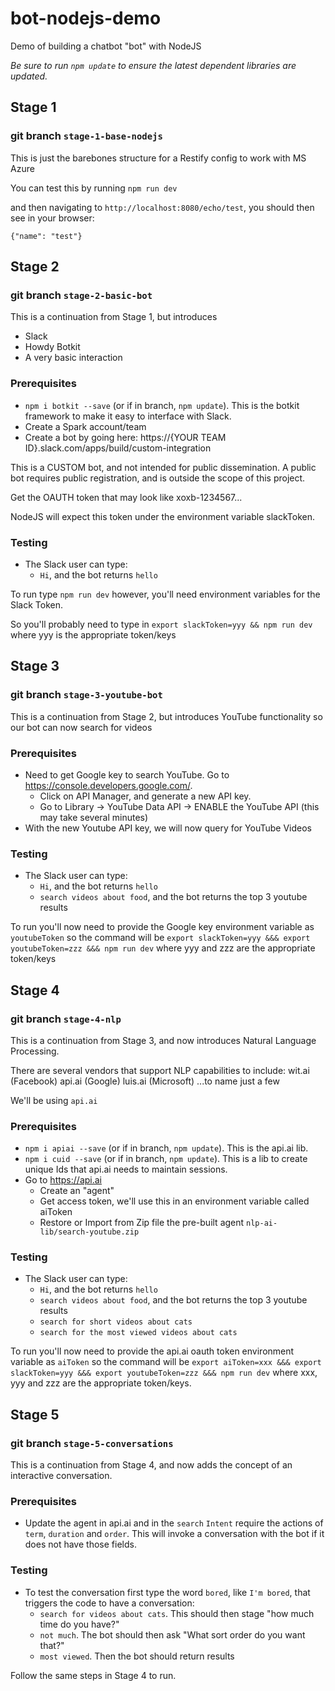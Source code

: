 # bot-nodejs-demo
Demo of building a chatbot "bot" with NodeJS

*Be sure to run `npm update` to ensure the latest dependent libraries are updated.*

## Stage 1
### git branch `stage-1-base-nodejs`
This is just the barebones structure for a Restify config to work with MS Azure

You can test this by running
`npm run dev`

and then navigating to `http://localhost:8080/echo/test`, you should then see in your browser:
```
{"name": "test"}
```

## Stage 2
### git branch `stage-2-basic-bot`

This is a continuation from Stage 1, but introduces
- Slack
- Howdy Botkit
- A very basic interaction

### Prerequisites
- `npm i botkit --save` (or if in branch, `npm update`).  This is the botkit framework to make it easy to interface with Slack.
- Create a Spark account/team
- Create a bot by going here:
https://{YOUR TEAM ID}.slack.com/apps/build/custom-integration

This is a CUSTOM bot, and not intended for public dissemination.  A public bot requires public registration, and is outside the scope of this project.

Get the OAUTH token that may look like xoxb-1234567...

NodeJS will expect this token under the environment variable slackToken.

### Testing
- The Slack user can type:
  - `Hi`, and the bot returns `hello`

To run type `npm run dev` however, you'll need environment variables for the Slack Token.

So you'll probably need to type in `export slackToken=yyy && npm run dev` where yyy is the appropriate token/keys

## Stage 3
### git branch `stage-3-youtube-bot`

This is a continuation from Stage 2, but introduces YouTube functionality so our bot can now search for videos

### Prerequisites
- Need to get Google key to search YouTube.  Go to https://console.developers.google.com/.
  - Click on API Manager, and generate a new API key.
  - Go to Library -> YouTube Data API -> ENABLE the YouTube API (this may take several minutes)
- With the new Youtube API key, we will now query for YouTube Videos

### Testing
- The Slack user can type:
  - `Hi`, and the bot returns `hello`
  - `search videos about food`, and the bot returns the top 3 youtube results

To run you'll now need to provide the Google key environment variable as `youtubeToken` so the command will be `export slackToken=yyy &&& export youtubeToken=zzz &&& npm run dev` where yyy and zzz are the appropriate token/keys

## Stage 4
### git branch `stage-4-nlp`

This is a continuation from Stage 3, and now introduces Natural Language Processing.

There are several vendors that support NLP capabilities to include:
wit.ai (Facebook)
api.ai (Google)
luis.ai (Microsoft)
...to name just a few

We'll be using `api.ai`

### Prerequisites
- `npm i apiai --save` (or if in branch, `npm update`).  This is the api.ai lib.
- `npm i cuid --save` (or if in branch, `npm update`).  This is a lib to create unique Ids that api.ai needs to maintain sessions.
- Go to https://api.ai
  - Create an "agent"
  - Get access token, we'll use this in an environment variable called aiToken
  - Restore or Import from Zip file the pre-built agent `nlp-ai-lib/search-youtube.zip`

### Testing
- The Slack user can type:
  - `Hi`, and the bot returns `hello`
  - `search videos about food`, and the bot returns the top 3 youtube results
  - `search for short videos about cats`
  - `search for the most viewed videos about cats`

To run you'll now need to provide the api.ai oauth token environment variable as `aiToken` so the command will be `export aiToken=xxx &&& export slackToken=yyy &&& export youtubeToken=zzz &&& npm run dev` where xxx, yyy and zzz are the appropriate token/keys.

## Stage 5
### git branch `stage-5-conversations`

This is a continuation from Stage 4, and now adds the concept of an interactive conversation.

### Prerequisites
- Update the agent in api.ai and in the `search` `Intent` require the actions of `term`, `duration` and `order`.  This will invoke a conversation with the bot if it does not have those fields.

### Testing
- To test the conversation first type the word `bored`, like `I'm bored`, that triggers the code to have a conversation:
  - `search for videos about cats`.  This should then stage "how much time do you have?"
  - `not much`. The bot should then ask "What sort order do you want that?"
  - `most viewed`.  Then the bot should return results

Follow the same steps in Stage 4 to run.
